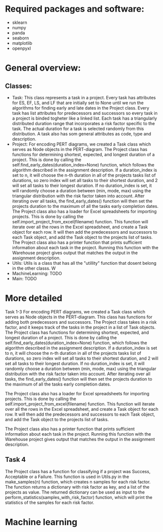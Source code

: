 # Required packages and software:
- sklearn 
- numpy
- panda
- seaborn
- matplotlib
- openpyxl

# General overview:
## Classes:
- Task: 		    This class represents a task in a project. Every task has attributes for ES, EF, LS, and LF that are initially set to None until we run the algorithms for finding early and late dates in the Project class. Every task has list attributes for predecessors and successors so every task in a project is binded togheter like a linked list. Each task has a triangularly distributed duration range that incorporates a risk factor specific to the task. The actual duration for a task is selected randomly from this distribution. A task also has som general attributes as code, type and description.
- Project: 		    For encoding PERT diagrams, we created a Task class which serves as Node objects in the PERT-diagram. The Project class has functions for determining shortest, expected, and longest duration of a project. This is done by calling the self.find_early_dates(duration_index=None) function, which follows the algorithm described in the assignment description. If a duration_index is set to n, it will choose the n-th duration in all of the projects tasks list of durations, so zero index will set all tasks to their shortest duration, and 2 will set all tasks to their longest duration. If no duration_index is set, it will randomly choose a duration between (min, mode, max) using the triangular distribution with the risk factor taken into account. After iterating over all tasks, the find_early_dates() function will then set the projects duration to the maximum of all the tasks early completion dates. The Project class also has a loader for Excel spreadsheets for importing projects. This is done by calling the self.import_project_from_excel(filename) function. This function will iterate over all the rows in the Excel spreadsheet, and create a Task object for each row. It will then add the predecessors and successors to each Task object, and add the Task object to the projects list of tasks. The Project class also has a printer function that prints sufficient information about each task in the project. Running this function with the Warehouse project gives output that matches the output in the assignment description. 
- Utils: 	        Utils is a class that has all the "utillity" function that dosent belong in the other classs. W
- MachineLearning:	TODO
- Main: 	        TODO
# More detailed
Task 1-3
For encoding PERT diagrams, we created a Task class which serves as Node objects in the PERT-diagram. This class has functions for adding both predecessors and successors. 
The Project class takes in a risk factor, and it keeps track of the tasks in the project in a list of Task objects. The Project class has functions for determining shortest, expected, and longest duration of a project. This is done by calling the self.find_early_dates(duration_index=None) function, which follows the algorithm described in the assignment description. If a duration_index is set to n, it will choose the n-th duration in all of the projects tasks list of durations, so zero index will set all tasks to their shortest duration, and 2 will set all tasks to their longest duration.
If no duration_index is set, it will randomly choose a duration between (min, mode, max) using the triangular distribution with the risk factor taken into account. After iterating over all tasks, the find_early_dates() function will then set the projects duration to the maximum of all the tasks early completion dates.

The Project class also has a loader for Excel spreadsheets for importing projects. This is done by calling the self.import_project_from_excel(filename) function. This function will iterate over all the rows in the Excel spreadsheet, and create a Task object for each row. It will then add the predecessors and successors to each Task object, and add the Task object to the projects list of tasks.

The Project class also has a printer function that prints sufficient information about each task in the project. Running this function with the Warehouse project gives output that matches the output in the assignment description. 

## Task 4
The Project class has a function for classifying if a project was Success, Acceptable or a Failure. This function is used in Utils.py in the make_samples(n) function, which creates n samples for each risk factor. The function returns a dictionary with risk factor as key, and a list of the projects as value. The returned dictionary can be used as input to the perform_statistics(samples_with_risk_factor) function, which will print the statistics of the samples for each risk factor.



# Machine learning